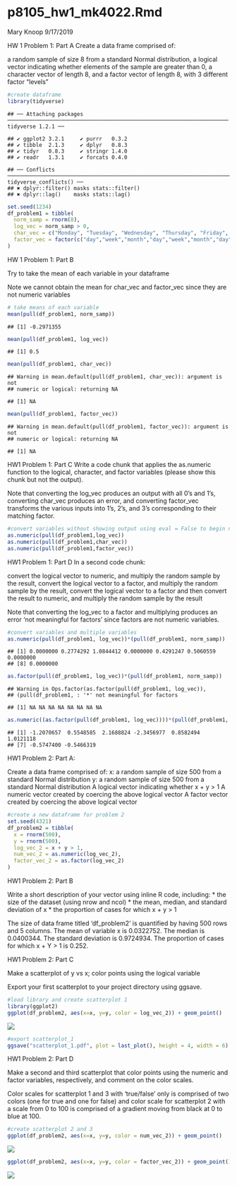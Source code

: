 p8105\_hw1\_mk4022.Rmd
================
Mary Knoop
9/17/2019

HW 1 Problem 1: Part A Create a data frame comprised of:

a random sample of size 8 from a standard Normal distribution, a logical
vector indicating whether elements of the sample are greater than 0, a
character vector of length 8, and a factor vector of length 8, with 3
different factor “levels”

``` r
#create dataframe
library(tidyverse)
```

    ## ── Attaching packages ────────────────────────────────────────────────────────────────────── tidyverse 1.2.1 ──

    ## ✔ ggplot2 3.2.1     ✔ purrr   0.3.2
    ## ✔ tibble  2.1.3     ✔ dplyr   0.8.3
    ## ✔ tidyr   0.8.3     ✔ stringr 1.4.0
    ## ✔ readr   1.3.1     ✔ forcats 0.4.0

    ## ── Conflicts ───────────────────────────────────────────────────────────────────────── tidyverse_conflicts() ──
    ## ✖ dplyr::filter() masks stats::filter()
    ## ✖ dplyr::lag()    masks stats::lag()

``` r
set.seed(1234)
df_problem1 = tibble(
  norm_samp = rnorm(8),
  log_vec = norm_samp > 0,
  char_vec = c("Monday", "Tuesday", "Wednesday", "Thursday", "Friday", "January", "February", "March"),
  factor_vec = factor(c("day","week","month","day","week","month","day","week"))
)
```

HW 1 Problem 1: Part B

Try to take the mean of each variable in your dataframe

Note we cannot obtain the mean for char\_vec and factor\_vec since they
are not numeric variables

``` r
# take means of each variable
mean(pull(df_problem1, norm_samp))
```

    ## [1] -0.2971355

``` r
mean(pull(df_problem1, log_vec))
```

    ## [1] 0.5

``` r
mean(pull(df_problem1, char_vec))
```

    ## Warning in mean.default(pull(df_problem1, char_vec)): argument is not
    ## numeric or logical: returning NA

    ## [1] NA

``` r
mean(pull(df_problem1, factor_vec))
```

    ## Warning in mean.default(pull(df_problem1, factor_vec)): argument is not
    ## numeric or logical: returning NA

    ## [1] NA

HW1 Problem 1: Part C Write a code chunk that applies the as.numeric
function to the logical, character, and factor variables (please show
this chunk but not the output).

Note that converting the log\_vec produces an output with all 0’s and
1’s, converting char\_vec produces an error, and converting
factor\_vec transforms the various inputs into 1’s, 2’s, and 3’s
corresponding to their matching
factor.

``` r
#convert variables without showing output using eval = False to begin new chunk
as.numeric(pull(df_problem1,log_vec))
as.numeric(pull(df_problem1,char_vec))
as.numeric(pull(df_problem1,factor_vec))
```

HW1 Problem 1: Part D In a second code chunk:

convert the logical vector to numeric, and multiply the random sample by
the result, convert the logical vector to a factor, and multiply the
random sample by the result, convert the logical vector to a factor and
then convert the result to numeric, and multiply the random sample by
the result

Note that converting the log\_vec to a factor and multiplying produces
an error ‘not meaningful for factors’ since factors are not numeric
variables.

``` r
#convert variables and multiple variables
as.numeric(pull(df_problem1, log_vec))*(pull(df_problem1, norm_samp))
```

    ## [1] 0.0000000 0.2774292 1.0844412 0.0000000 0.4291247 0.5060559 0.0000000
    ## [8] 0.0000000

``` r
as.factor(pull(df_problem1, log_vec))*(pull(df_problem1, norm_samp))
```

    ## Warning in Ops.factor(as.factor(pull(df_problem1, log_vec)),
    ## (pull(df_problem1, : '*' not meaningful for factors

    ## [1] NA NA NA NA NA NA NA NA

``` r
as.numeric((as.factor(pull(df_problem1, log_vec))))*(pull(df_problem1, norm_samp))
```

    ## [1] -1.2070657  0.5548585  2.1688824 -2.3456977  0.8582494  1.0121118
    ## [7] -0.5747400 -0.5466319

HW1 Problem 2: Part A:

Create a data frame comprised of: x: a random sample of size 500 from a
standard Normal distribution y: a random sample of size 500 from a
standard Normal distribution A logical vector indicating whether x + y
\> 1 A numeric vector created by coercing the above logical vector A
factor vector created by coercing the above logical vector

``` r
#create a new dataframe for problem 2
set.seed(4321)
df_problem2 = tibble(
  x = rnorm(500),
  y = rnorm(500),
  log_vec_2 = x + y > 1,
  num_vec_2 = as.numeric(log_vec_2),
  factor_vec_2 = as.factor(log_vec_2)
)
```

HW1 Problem 2: Part B

Write a short description of your vector using inline R code, including:
\* the size of the dataset (using nrow and ncol) \* the mean, median,
and standard deviation of x \* the proportion of cases for which x + y
\> 1

The size of data frame titled ‘df\_problem2’ is quantified by having 500
rows and 5 columns. The mean of variable x is 0.0322752. The median is
0.0400344. The standard deviation is 0.9724934. The proportion of cases
for which x + Y \> 1 is 0.252.

HW1 Problem 2: Part C

Make a scatterplot of y vs x; color points using the logical variable

Export your first scatterplot to your project directory using ggsave.

``` r
#load library and create scatterplot 1
library(ggplot2)
ggplot(df_problem2, aes(x=x, y=y, color = log_vec_2)) + geom_point()
```

![](p8105_hw1_mk4022_files/figure-gfm/scatterplot_1-1.png)<!-- -->

``` r
#export scatterplot_1
ggsave("scatterplot_1.pdf", plot = last_plot(), height = 4, width = 6)
```

HW1 Problem 2: Part D

Make a second and third scatterplot that color points using the numeric
and factor variables, respectively, and comment on the color scales.

Color scales for scatterplot 1 and 3 with ‘true/false’ only is comprised
of two colors (one for true and one for false) and color scale for
scatterplot 2 with a scale from 0 to 100 is comprised of a gradient
moving from black at 0 to blue at 100.

``` r
#create scatterplot 2 and 3
ggplot(df_problem2, aes(x=x, y=y, color = num_vec_2)) + geom_point()
```

![](p8105_hw1_mk4022_files/figure-gfm/scatterplot_2_3-1.png)<!-- -->

``` r
ggplot(df_problem2, aes(x=x, y=y, color = factor_vec_2)) + geom_point()
```

![](p8105_hw1_mk4022_files/figure-gfm/scatterplot_2_3-2.png)<!-- -->
